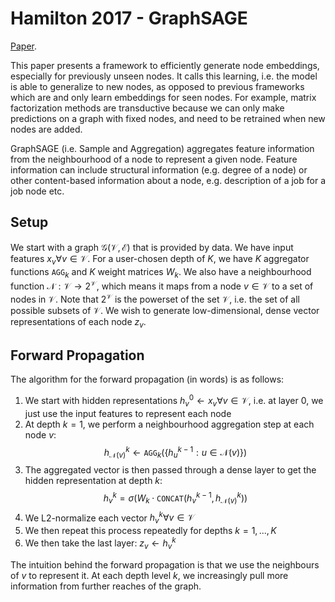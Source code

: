 # Hamilton 2017 - GraphSAGE

[Paper](https://ar5iv.labs.arxiv.org/html/1706.02216).

This paper presents a framework to efficiently generate node embeddings, especially for previously unseen nodes. It calls this <inductive> learning, i.e. the model is able to generalize to new nodes, as opposed to previous frameworks which are <transductive> and only learn embeddings for seen nodes. For example, matrix factorization methods are transductive because we can only make predictions on a graph with fixed nodes, and need to be retrained when new nodes are added.

GraphSAGE (i.e. Sample and Aggregation) aggregates feature information from the neighbourhood of a node to represent a given node. Feature information can include structural information (e.g. degree of a node) or other content-based information about a node, e.g. description of a job for a job node etc. 

## Setup

We start with a graph $\mathcal{G}(\mathcal{V}, \mathcal{E})$ that is provided by data. We have input features $x_v \forall v \in \mathcal{V}$. For a user-chosen depth of $K$, we have $K$ aggregator functions $\texttt{AGG}_k$ and $K$ weight matrices $W_k$. We also have a neighbourhood function $\mathcal{N}: \mathcal{V} \rightarrow 2^\mathcal{V}$, which means it maps from a node $v \in \mathcal{V}$ to a set of nodes in $\mathcal{V}$. Note that $2^\mathcal{V}$ is the powerset of the set $\mathcal{V}$, i.e. the set of all possible subsets of $\mathcal{V}$. We wish to generate low-dimensional, dense vector representations of each node $z_v$.

## Forward Propagation

The algorithm for the forward propagation (in words) is as follows:
1. We start with hidden representations $h_v^0 \leftarrow x_v \forall v \in \mathcal{V}$, i.e. at layer 0, we just use the input features to represent each node
2. At depth $k=1$, we perform a neighbourhood aggregation step at each node $v$: 
$$h^k_{\mathcal{N}(v)} \leftarrow \texttt{AGG}_k(\{ h^{k-1}_u: u \in \mathcal{N}(v) \})$$
3. The aggregated vector is then passed through a dense layer to get the hidden representation at depth $k$: 
$$h^k_v = \sigma \left( W_k \cdot \texttt{CONCAT}(h^{k-1}_v, h^k_{\mathcal{N}(v)}) \right)$$
4. We L2-normalize each vector $h^k_v \forall v \in \mathcal{V}$
5. We then repeat this process repeatedly for depths $k= 1,...,K$
6. We then take the last layer: $z_v \leftarrow h^k_v$

The intuition behind the forward propagation is that we use the neighbours of $v$ to represent it. At each depth level $k$, we increasingly pull more information from further reaches of the graph. 